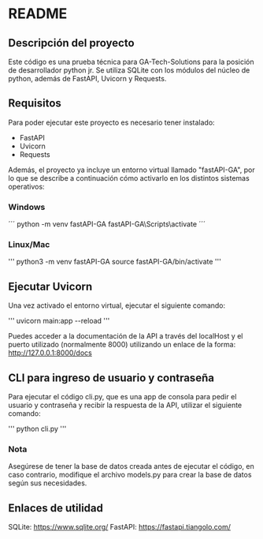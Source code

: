 # README

## Descripción del proyecto
Este código es una prueba técnica para GA-Tech-Solutions para la posición de desarrollador python jr. Se utiliza SQLite con los módulos del núcleo de python, 
además de FastAPI, Uvicorn y Requests.

## Requisitos
Para poder ejecutar este proyecto es necesario tener instalado:
- FastAPI
- Uvicorn
- Requests

Además, el proyecto ya incluye un entorno virtual llamado "fastAPI-GA", por lo que se describe a continuación cómo activarlo en los distintos sistemas operativos:

### Windows

´´´
python -m venv fastAPI-GA
fastAPI-GA\Scripts\activate
´´´

### Linux/Mac

'''
python3 -m venv fastAPI-GA
source fastAPI-GA/bin/activate
'''

## Ejecutar Uvicorn
Una vez activado el entorno virtual, ejecutar el siguiente comando:

'''
uvicorn main:app --reload
'''

Puedes acceder a la documentación de la API a través del localHost y el puerto utilizado (normalmente 8000) utilizando un enlace de la forma:
http://127.0.0.1:8000/docs

## CLI para ingreso de usuario y contraseña
Para ejecutar el código cli.py, que es una app de consola para pedir el usuario y contraseña y recibir la respuesta de la API, utilizar el siguiente comando:

'''
python cli.py
'''

### Nota
Asegúrese de tener la base de datos creada antes de ejecutar el código, en caso contrario, modifique el archivo models.py para crear la base de datos según 
sus necesidades.

## Enlaces de utilidad

SQLite: https://www.sqlite.org/
FastAPI: https://fastapi.tiangolo.com/



